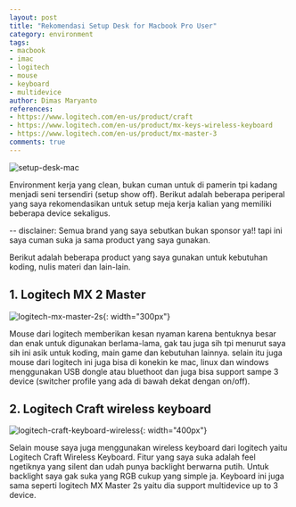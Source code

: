 ```yaml
---
layout: post
title: "Rekomendasi Setup Desk for Macbook Pro User"
category: environment
tags: 
- macbook
- imac
- logitech
- mouse
- keyboard
- multidevice
author: Dimas Maryanto
references:
- https://www.logitech.com/en-us/product/craft
- https://www.logitech.com/en-us/product/mx-keys-wireless-keyboard
- https://www.logitech.com/en-us/product/mx-master-3
comments: true
---
```


![setup-desk-mac]({{site.baseurl}}/assets/img/posts/setup-desk-mac/setup-desk-macbook.jpg)

Environment kerja yang clean, bukan cuman untuk di pamerin tpi kadang menjadi seni tersendiri (setup show off). Berikut adalah beberapa periperal yang saya rekomendasikan untuk setup meja kerja kalian yang memiliki beberapa device sekaligus.

-- disclainer: Semua brand yang saya sebutkan bukan sponsor ya!! tapi ini saya cuman suka ja sama product yang saya gunakan.
<!--more-->

Berikut adalah beberapa product yang saya gunakan untuk kebutuhan koding, nulis materi dan lain-lain.

## 1. Logitech MX 2 Master

![logitech-mx-master-2s]({{site.baseurl}}/assets/img/posts/setup-desk-mac/mx-master-2s.png){: width="300px"}

Mouse dari logitech memberikan kesan nyaman karena bentuknya besar dan enak untuk digunakan berlama-lama, gak tau juga sih tpi menurut saya sih ini asik untuk koding, main game dan kebutuhan lainnya. selain itu juga mouse dari logitech ini juga bisa di konekin ke mac, linux dan windows menggunakan USB dongle atau bluethoot dan juga bisa support sampe 3 device (switcher profile yang ada di bawah dekat dengan on/off).

## 2. Logitech Craft wireless keyboard

![logitech-craft-keyboard-wireless]({{site.baseurl}}/assets/img/posts/setup-desk-mac/logi-craft-keyboard.jpg){: width="400px"}

Selain mouse saya juga menggunakan wireless keyboard dari logitech yaitu Logitech Craft Wireless Keyboard. Fitur yang saya suka adalah feel ngetiknya yang silent dan udah punya backlight berwarna putih. Untuk backlight saya gak suka yang RGB cukup yang simple ja. Keyboard ini juga sama seperti logitech MX Master 2s yaitu dia support multidevice up to 3 device.
